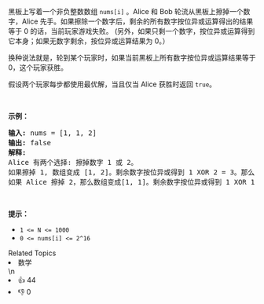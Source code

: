 <p>黑板上写着一个非负整数数组 <code>nums[i]</code> 。Alice 和 Bob 轮流从黑板上擦掉一个数字，Alice 先手。如果擦除一个数字后，剩余的所有数字按位异或运算得出的结果等于 0 的话，当前玩家游戏失败。 (另外，如果只剩一个数字，按位异或运算得到它本身；如果无数字剩余，按位异或运算结果为 0。）</p>

<p>换种说法就是，轮到某个玩家时，如果当前黑板上所有数字按位异或运算结果等于 0，这个玩家获胜。</p>

<p>假设两个玩家每步都使用最优解，当且仅当 Alice 获胜时返回 <code>true</code>。</p>

<p> </p>

<p><strong>示例：</strong></p>

<pre>
<strong>输入:</strong> nums = [1, 1, 2]
<strong>输出:</strong> false
<strong>解释:</strong> 
Alice 有两个选择: 擦掉数字 1 或 2。
如果擦掉 1, 数组变成 [1, 2]。剩余数字按位异或得到 1 XOR 2 = 3。那么 Bob 可以擦掉任意数字，因为 Alice 会成为擦掉最后一个数字的人，她总是会输。
如果 Alice 擦掉 2，那么数组变成[1, 1]。剩余数字按位异或得到 1 XOR 1 = 0。Alice 仍然会输掉游戏。
</pre>

<p> </p>

<p><strong>提示：</strong></p>

<ul>
	<li><code>1 <= N <= 1000</code></li>
	<li><code>0 <= nums[i] <= 2^16</code></li>
</ul>
<div><div>Related Topics</div><div><li>数学</li></div></div>\n<div><li>👍 44</li><li>👎 0</li></div>